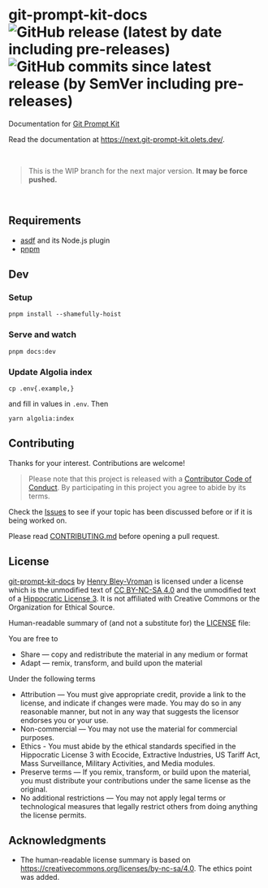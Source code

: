 # git-prompt-kit-docs ![GitHub release (latest by date including pre-releases)](https://img.shields.io/github/v/release/olets/hometown-prompt-docs) ![GitHub commits since latest release (by SemVer including pre-releases)](https://img.shields.io/github/commits-since/olets/hometown-prompt-docs/latest)

Documentation for [Git Prompt Kit](https://github.com/olets/git-prompt-kit)

Read the documentation at <https://next.git-prompt-kit.olets.dev/>.

&nbsp;

> This is the WIP branch for the next major version. **It may be force pushed.**

&nbsp;

## Requirements

- [asdf](https://asdf-vm.com/) and its Node.js plugin
- [pnpm](https://pnpm.io/)

## Dev

### Setup

```shell
pnpm install --shamefully-hoist
```

### Serve and watch

```shell
pnpm docs:dev
```

### Update Algolia index

```shell
cp .env{.example,}
```

and fill in values in `.env`. Then

```shell
yarn algolia:index
```

## Contributing

Thanks for your interest. Contributions are welcome!

> Please note that this project is released with a [Contributor Code of Conduct](CODE_OF_CONDUCT.md). By participating in this project you agree to abide by its terms.

Check the [Issues](https://github.com/olets/git-prompt-kit-docs/issues) to see if your topic has been discussed before or if it is being worked on.

Please read [CONTRIBUTING.md](CONTRIBUTING.md) before opening a pull request.

## License

<a href="https://www.github.com/olets/git-prompt-kit-docs">git-prompt-kit-docs</a> by <a href="https://www.github.com/olets">Henry Bley-Vroman</a> is licensed under a license which is the unmodified text of <a href="https://creativecommons.org/licenses/by-nc-sa/4.0">CC BY-NC-SA 4.0</a> and the unmodified text of a <a href="https://firstdonoharm.dev/build?modules=eco,extr,media,mil,sv,usta">Hippocratic License 3</a>. It is not affiliated with Creative Commons or the Organization for Ethical Source.

Human-readable summary of (and not a substitute for) the [LICENSE](LICENSE) file:

You are free to

- Share — copy and redistribute the material in any medium or format
- Adapt — remix, transform, and build upon the material

Under the following terms

- Attribution — You must give appropriate credit, provide a link to the license, and indicate if changes were made. You may do so in any reasonable manner, but not in any way that suggests the licensor endorses you or your use.
- Non-commercial — You may not use the material for commercial purposes.
- Ethics - You must abide by the ethical standards specified in the Hippocratic License 3 with Ecocide, Extractive Industries, US Tariff Act, Mass Surveillance, Military Activities, and Media modules.
- Preserve terms — If you remix, transform, or build upon the material, you must distribute your contributions under the same license as the original.
- No additional restrictions — You may not apply legal terms or technological measures that legally restrict others from doing anything the license permits.


## Acknowledgments

- The human-readable license summary is based on https://creativecommons.org/licenses/by-nc-sa/4.0. The ethics point was added.

